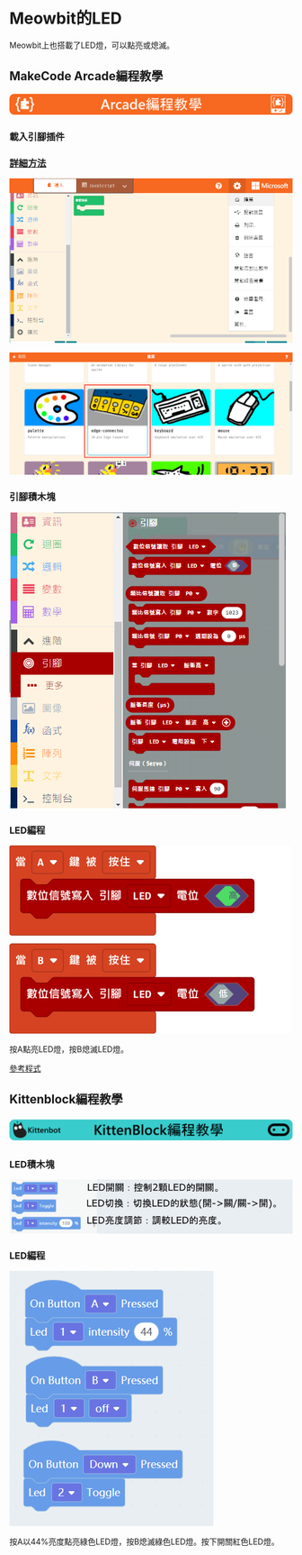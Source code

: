 # Meowbit的LED

Meowbit上也搭載了LED燈，可以點亮或熄滅。

## MakeCode Arcade編程教學

![](./images/acbanner.png)

### 載入引腳插件

### [詳細方法](../Makecode/powerBrickMC)

![](./images/sd5.png)

![](./images/led1.png)


### 引腳積木塊

![](./images/led2.png)

### LED編程

![](./images/led3.png)

按A點亮LED燈，按B熄滅LED燈。

[參考程式](https://makecode.com/_FHs7jp8L3erd)

##  Kittenblock編程教學

![](../functional_module/PWmodules/images/kbbanner.png)

### LED積木塊

![](./images/kb17.png)

### LED編程

![](./images/led4.png)

按A以44%亮度點亮綠色LED燈，按B熄滅綠色LED燈。按下開關紅色LED燈。